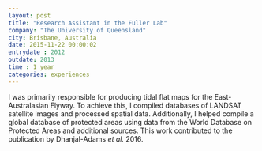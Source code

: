 ```yaml
---
layout: post
title: "Research Assistant in the Fuller Lab"
company: "The University of Queensland"
city: Brisbane, Australia
date: 2015-11-22 00:00:02
entrydate : 2012
outdate: 2013
time : 1 year
categories: experiences
---
```


I was primarily responsible for producing tidal flat maps for the East-Australasian Flyway. To achieve this, I compiled databases of LANDSAT satellite images and processed spatial data. Additionally, I helped compile a global database of protected areas using data from the World Database on Protected Areas and additional sources. This work contributed to the publication by Dhanjal-Adams _et al._ 2016.

